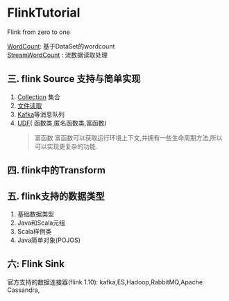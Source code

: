 # FlinkTutorial
Flink from zero to one <br>

[WordCount](/src/main/jave/com/jw9j/wc/WordCount.java): 基于DataSet的wordcount
<br>[StreamWordCount](/src/main/jave/com/jw9j/wc/StreamWordCount.java) : 流数据读取处理
<br>

## 三. flink Source 支持与简单实现
1. [Collection](src/main/java/com/jw9j/source/SourceTest3_Collection.java) 集合
2. [文件读取](src/main/java/com/jw9j/source/SourceTest3_File.java)
3. [Kafka](src/main/java/com/jw9j/source/SourceTest3_Kafka.java)等消息队列
4. [UDF](src/main/java/com/jw9j/source/SourceTest4_UDF.java)( 函数类,匿名函数类,富函数)
   > 富函数
   > 富函数可以获取运行环境上下文,并拥有一些生命周期方法,所以可以实现更复杂的功能.
## 四. flink中的Transform

## 五. flink支持的数据类型
1. 基础数据类型
2. Java和Scala元组
3. Scala样例类
4. Java简单对象(POJOS)

## 六: Flink Sink
官方支持的数据连接器(flink 1.10):
kafka,ES,Hadoop,RabbitMQ,Apache Cassandra,
